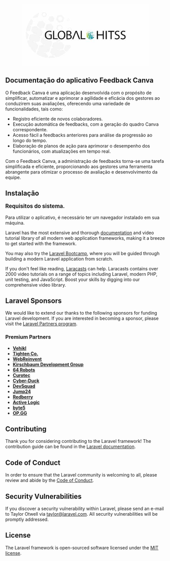 <p align="center"><img src="/public/img/logo.jpg" width="400" alt="Laravel Logo"></p>

## Documentação do aplicativo Feedback Canva

O Feedback Canva é uma aplicação desenvolvida com o propósito de simplificar, automatizar e aprimorar a agilidade e eficácia dos gestores ao conduzirem suas avaliações, oferecendo uma variedade de funcionalidades, tais como:
- Registro eficiente de novos colaboradores.
- Execução automática de feedbacks, com a geração do quadro Canva correspondente.
- Acesso fácil a feedbacks anteriores para análise da progressão ao longo do tempo.
- Elaboração de planos de ação para aprimorar o desempenho dos funcionários, com atualizações em tempo real.

Com o Feedback Canva, a administração de feedbacks torna-se uma tarefa simplificada e eficiente, proporcionando aos gestores uma ferramenta abrangente para otimizar o processo de avaliação e desenvolvimento da equipe.

## Instalação
<p style='font-size: 17px; font-weight: bold'>Requisitos do sistema.</p>
Para utilizar o aplicativo, é necessário ter um navegador instalado em sua máquina.

Laravel has the most extensive and thorough [documentation](https://laravel.com/docs) and video tutorial library of all modern web application frameworks, making it a breeze to get started with the framework.

You may also try the [Laravel Bootcamp](https://bootcamp.laravel.com), where you will be guided through building a modern Laravel application from scratch.

If you don't feel like reading, [Laracasts](https://laracasts.com) can help. Laracasts contains over 2000 video tutorials on a range of topics including Laravel, modern PHP, unit testing, and JavaScript. Boost your skills by digging into our comprehensive video library.

## Laravel Sponsors

We would like to extend our thanks to the following sponsors for funding Laravel development. If you are interested in becoming a sponsor, please visit the [Laravel Partners program](https://partners.laravel.com).

### Premium Partners

- **[Vehikl](https://vehikl.com/)**
- **[Tighten Co.](https://tighten.co)**
- **[WebReinvent](https://webreinvent.com/)**
- **[Kirschbaum Development Group](https://kirschbaumdevelopment.com)**
- **[64 Robots](https://64robots.com)**
- **[Curotec](https://www.curotec.com/services/technologies/laravel/)**
- **[Cyber-Duck](https://cyber-duck.co.uk)**
- **[DevSquad](https://devsquad.com/hire-laravel-developers)**
- **[Jump24](https://jump24.co.uk)**
- **[Redberry](https://redberry.international/laravel/)**
- **[Active Logic](https://activelogic.com)**
- **[byte5](https://byte5.de)**
- **[OP.GG](https://op.gg)**

## Contributing

Thank you for considering contributing to the Laravel framework! The contribution guide can be found in the [Laravel documentation](https://laravel.com/docs/contributions).

## Code of Conduct

In order to ensure that the Laravel community is welcoming to all, please review and abide by the [Code of Conduct](https://laravel.com/docs/contributions#code-of-conduct).

## Security Vulnerabilities

If you discover a security vulnerability within Laravel, please send an e-mail to Taylor Otwell via [taylor@laravel.com](mailto:taylor@laravel.com). All security vulnerabilities will be promptly addressed.

## License

The Laravel framework is open-sourced software licensed under the [MIT license](https://opensource.org/licenses/MIT).
